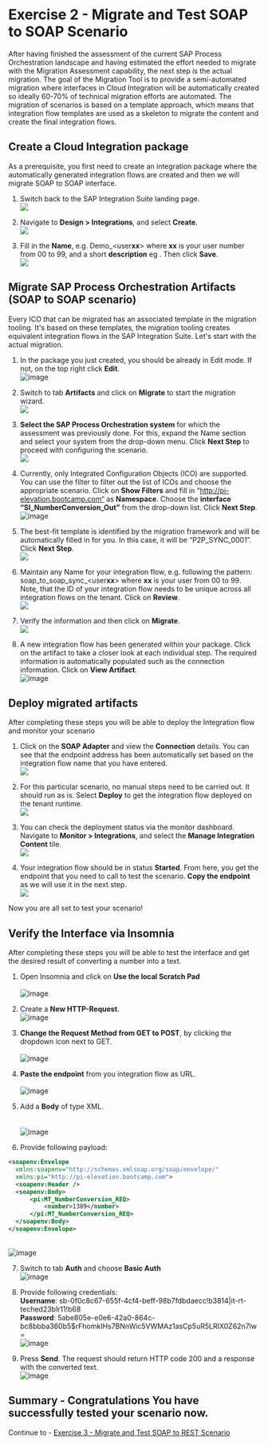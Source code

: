 # Exercise 2 - Migrate and Test SOAP to SOAP Scenario

After having finished the assessment of the current SAP Process Orchestration landscape and having estimated the effort needed to migrate with the Migration Assessment capability, the next step is the actual migration. The goal of the Migration Tool is to provide a semi-automated migration where interfaces in Cloud Integration will be automatically created so ideally 60-70% of technical migration efforts are automated. The migration of scenarios is based on a template approach, which means that integration flow templates are used as a skeleton to migrate the content and create the final integration flows.

## Create a Cloud Integration package

 As a prerequisite, you first need to create an integration package where the automatically generated integration flows are created and 
 then we will migrate SOAP to SOAP interface.

1. Switch back to the SAP Integration Suite landing page.
  <br>![](/exercises/ex2/images/Navigate_Back.png)

3. Navigate to  <b>Design > Integrations</b>, and select  <b>Create</b>.
   <br>![](/exercises/ex2/images/Create_Pack.png)
   
5. Fill in the <b>Name</b>, e.g. Demo_\<user<b>xx</b>\> where <b>xx</b> is your user number from 00 to 99, and a short <b>description</b> eg <Migrate SOAP to SOAP artifact>. Then click <b>Save</b>.
    <br>![](/exercises/ex2/images/Save_Pack.png)
   
## Migrate SAP Process Orchestration Artifacts (SOAP to SOAP scenario)

Every ICO that can be migrated has an associated template in the migration tooling. It's based on these templates, the migration tooling creates equivalent integration flows in the SAP Integration Suite. Let's start with the actual migration.

1. In the package you just created, you should be already in Edit mode. If not, on the top right click <b>Edit</b>.
   <br>![image](/exercises/ex2/images/EditPackage.png)
   
2. Switch to tab <b>Artifacts</b> and click on  <b>Migrate</b> to start the migration wizard.
   <br>![](/exercises/ex2/images/Migrate.png)
   
3. <b>Select the SAP Process Orchestration system</b> for which the assessment was previously done. For this, expand the Name section and select your system from the drop-down menu. Click <b>Next Step</b> to proceed with configuring the scenario.
    <br>![](/exercises/ex2/images/PO_Sys.png)
   
4. Currently, only Integrated Configuration Objects (ICO) are supported. You can use the filter to filter out the list of ICOs and choose the appropriate scenario.  Click on <b>Show Filters</b> and fill in “http://pi-elevation.bootcamp.com“ as <b>Namespace</b>. Choose the <b>interface “SI_NumberConversion_Out”</b> from the drop-down list. Click <b>Next Step</b>.
   <br>![image](/exercises/ex2/images/ChooseScenario.png)

   
5. The best-fit template is identified by the migration framework and will be automatically filled in for you. In this case, it will be “P2P_SYNC_0001”. Click <b>Next Step</b>.
    <br>![](/exercises/ex2/images/Template.png)
   
6. Maintain any Name for your integration flow, e.g. following the pattern: soap_to_soap_sync_\<user<b>xx</b>\> where <b>xx</b> is your user from 00 to 99. Note, that the ID of your integration flow needs to be unique across all integration flows on the tenant. Click on <b>Review</b>.
    <br>![](/exercises/ex2/images/Int_Name_Review.png)
    
7. Verify the information and then click on <b>Migrate</b>.
    <br>![](/exercises/ex2/images/Final_Migrate.png)
    
8. A new integration flow has been generated within your package. Click on the artifact to take a closer look at each individual step. The required information is automatically populated such as the connection information. Click on <b>View Artifact</b>.
   <br> ![image](/exercises/ex2/images/ViewArtifact.png)


## Deploy migrated artifacts

After completing these steps you will be able to deploy the Integration flow and monitor your scenario
    
1.  Click on the <b>SOAP Adapter</b> and view the <b>Connection</b> details. You can see that the endpoint address has been automatically set based on the integration flow name that you have entered.
    <br>![](/exercises/ex2/images/Open_Iflow.png)
    
2. For this particular scenario, no manual steps need to be carried out. It should run as is. Select <b>Deploy</b> to get the integration flow deployed on the tenant runtime.
    <br>![](/exercises/ex2/images/Deploy_Con.png)
   
3. You can check the deployment status via the monitor dashboard. Navigate to <b>Monitor > Integrations</b>, and select the <b>Manage Integration Content</b> tile.
    <br>![](/exercises/ex2/images/Monitor_Int.png)
   
4. Your integration flow should be in status <b>Started</b>. From here, you get the endpoint that you need to call to test the scenario. <b>Copy the endpoint</b> as we will use it in the next step.
    <br>![](/exercises/ex2/images/Copy_endpoint.png)
   
Now you are all set to test your scenario!

## Verify the Interface via Insomnia

After completing these steps you will be able to test the interface and get the desired result of converting a number into a text.

1. Open Insomnia and click on <b>Use the local Scratch Pad</b>  
<br>![image](/exercises/ex2/images/Insomnia-1.png)  

2. Create a <b>New HTTP-Request</b>.
<br>![image](/exercises/ex2/images/Insomnia-2.png)  

3. <b>Change the Request Method from GET to POST</b>, by clicking the dropdown icon next to GET.  
<br>![image](/exercises/ex2/images/Insomnia-3.png)  

4. <b>Paste the endpoint</b> from you integration flow as URL.  
<br>![image](/exercises/ex2/images/Insomnia-4.png)  

5. Add a <b>Body</b> of type XML.<br>  
<br>![image](/exercises/ex2/images/Insomnia-5.png)  

6. Provide following payload:
  ```xml
<soapenv:Envelope
    xmlns:soapenv="http://schemas.xmlsoap.org/soap/envelope/"
    xmlns:pi="http://pi-elevation.bootcamp.com">
    <soapenv:Header />
    <soapenv:Body>
        <pi:MT_NumberConversion_REQ>
            <number>1389</number>
        </pi:MT_NumberConversion_REQ>
    </soapenv:Body>
</soapenv:Envelope>
```

<br>![image](/exercises/ex2/images/Insomnia-6.png)  

7. Switch to tab <b>Auth</b> and choose <b>Basic Auth</b>
<br>![image](/exercises/ex2/images/Insomnia-7.png)  

8. Provide following credentials:<br>
<b>Username</b>: sb-0f0c8c67-655f-4cf4-beff-98b7fdbdaecc!b3814|it-rt-teched23blr11!b68<br>
<b>Password</b>: 5abe805e-e0e6-42a0-864c-bc8bbba360b5$rFhomkIHs7BNnWic5VWMAz1asCp5uR5LRIX0Z62n7lw=
<br>![image](/exercises/ex2/images/Insomnia-8.png)  


9. Press <b>Send</b>. The request should return HTTP code 200 and a response with the converted text.
<br>![image](/exercises/ex2/images/Insomnia-9.png)  

## Summary - Congratulations You have successfully tested your scenario now.

Continue to - [Exercise 3 - Migrate and Test SOAP to REST Scenario](../ex3/README.md)


